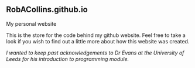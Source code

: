 ## RobACollins.github.io

My personal website

This is the store for the code behind my github website. Feel free to take a look if you wish to find out a little more about how this website was created.


_I wanted to keep past acknowledgements to Dr Evans at the University of Leeds for his introduction to programming module._

